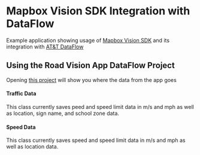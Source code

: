 # Mapbox Vision SDK Integration with DataFlow

Example application showing usage of [Mapbox Vision SDK](https://vision.mapbox.com/) and its integration with [AT&T DataFlow](https://dataflow.iot.att.com)

## Using the Road Vision App DataFlow Project
Opening [this project](https://portal.dataflow.iot.att.com/projects/tdp/road-vision-app/environments/dev/registry) will show you where the data from the app goes
#### Traffic Data
This class currently saves peed and speed limit data in m/s and mph as well as location, sign name, and school zone data.

#### Speed Data
This class currently saves speed and speed limit data in m/s and mph as well as location data.
